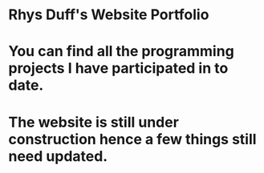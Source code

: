 # Rhys Duff's Website Portfolio
# You can find all the programming projects I have participated in to date. 
# The website is still under construction hence a few things still need updated.
# 
#
# 
